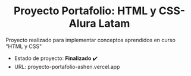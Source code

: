 <h1 align="center"> Proyecto Portafolio: HTML y CSS- Alura Latam </h1>
Proyecto realizado para implementar conceptos aprendidos en curso "HTML y CSS"

* Estado de proyecto: **Finalizado** :heavy_check_mark:
* URL: proyecto-portafolio-ashen.vercel.app


